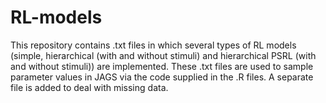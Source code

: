 # RL-models

This repository contains .txt files in which several types of RL models (simple, hierarchical (with and without stimuli) and hierarchical PSRL (with and without stimuli)) are implemented. These .txt files are used to sample parameter values in JAGS via the code supplied in the .R files. A separate file is added to deal with missing data.
